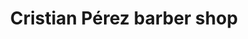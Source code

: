 ---
title: "Cristian Pérez barber shop"
url: /chapela/cristian-perez-barber-shop/
shop: peluquería
---